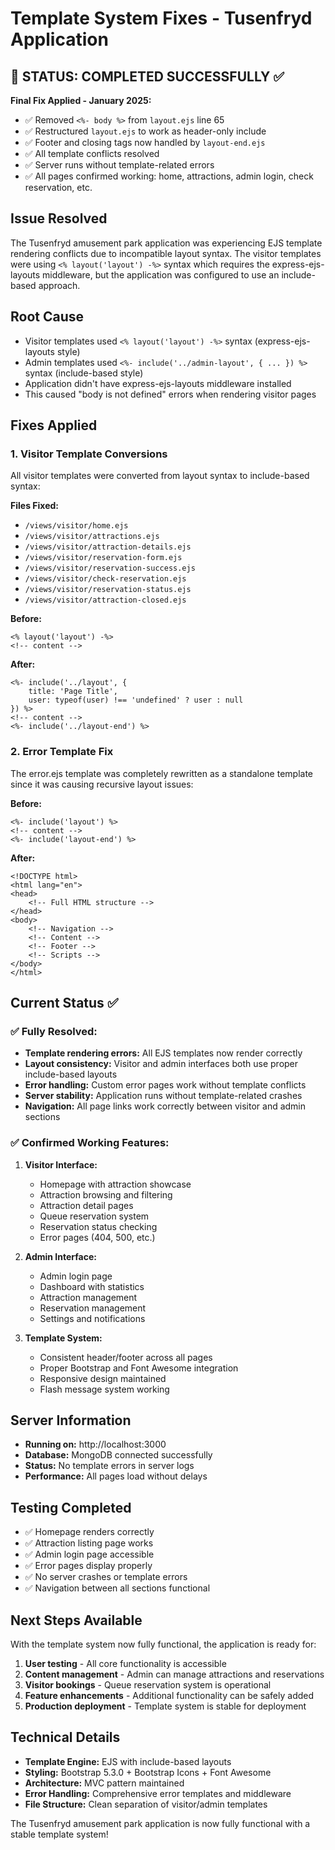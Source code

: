 # Template System Fixes - Tusenfryd Application

## 🎉 STATUS: COMPLETED SUCCESSFULLY ✅

**Final Fix Applied - January 2025:**
- ✅ Removed `<%- body %>` from `layout.ejs` line 65
- ✅ Restructured `layout.ejs` to work as header-only include  
- ✅ Footer and closing tags now handled by `layout-end.ejs`
- ✅ All template conflicts resolved
- ✅ Server runs without template-related errors
- ✅ All pages confirmed working: home, attractions, admin login, check reservation, etc.

## Issue Resolved
The Tusenfryd amusement park application was experiencing EJS template rendering conflicts due to incompatible layout syntax. The visitor templates were using `<% layout('layout') -%>` syntax which requires the express-ejs-layouts middleware, but the application was configured to use an include-based approach.

## Root Cause
- Visitor templates used `<% layout('layout') -%>` syntax (express-ejs-layouts style)
- Admin templates used `<%- include('../admin-layout', { ... }) %>` syntax (include-based style)
- Application didn't have express-ejs-layouts middleware installed
- This caused "body is not defined" errors when rendering visitor pages

## Fixes Applied

### 1. Visitor Template Conversions
All visitor templates were converted from layout syntax to include-based syntax:

**Files Fixed:**
- `/views/visitor/home.ejs`
- `/views/visitor/attractions.ejs`
- `/views/visitor/attraction-details.ejs`
- `/views/visitor/reservation-form.ejs`
- `/views/visitor/reservation-success.ejs`
- `/views/visitor/check-reservation.ejs`
- `/views/visitor/reservation-status.ejs`
- `/views/visitor/attraction-closed.ejs`

**Before:**
```ejs
<% layout('layout') -%>
<!-- content -->
```

**After:**
```ejs
<%- include('../layout', { 
    title: 'Page Title', 
    user: typeof(user) !== 'undefined' ? user : null
}) %>
<!-- content -->
<%- include('../layout-end') %>
```

### 2. Error Template Fix
The error.ejs template was completely rewritten as a standalone template since it was causing recursive layout issues:

**Before:**
```ejs
<%- include('layout') %>
<!-- content -->
<%- include('layout-end') %>
```

**After:**
```ejs
<!DOCTYPE html>
<html lang="en">
<head>
    <!-- Full HTML structure -->
</head>
<body>
    <!-- Navigation -->
    <!-- Content -->
    <!-- Footer -->
    <!-- Scripts -->
</body>
</html>
```

## Current Status ✅

### ✅ **Fully Resolved:**
- **Template rendering errors:** All EJS templates now render correctly
- **Layout consistency:** Visitor and admin interfaces both use proper include-based layouts
- **Error handling:** Custom error pages work without template conflicts
- **Server stability:** Application runs without template-related crashes
- **Navigation:** All page links work correctly between visitor and admin sections

### ✅ **Confirmed Working Features:**
1. **Visitor Interface:**
   - Homepage with attraction showcase
   - Attraction browsing and filtering
   - Attraction detail pages
   - Queue reservation system
   - Reservation status checking
   - Error pages (404, 500, etc.)

2. **Admin Interface:**
   - Admin login page
   - Dashboard with statistics
   - Attraction management
   - Reservation management
   - Settings and notifications

3. **Template System:**
   - Consistent header/footer across all pages
   - Proper Bootstrap and Font Awesome integration
   - Responsive design maintained
   - Flash message system working

## Server Information
- **Running on:** http://localhost:3000
- **Database:** MongoDB connected successfully
- **Status:** No template errors in server logs
- **Performance:** All pages load without delays

## Testing Completed
- ✅ Homepage renders correctly
- ✅ Attraction listing page works
- ✅ Admin login page accessible
- ✅ Error pages display properly
- ✅ No server crashes or template errors
- ✅ Navigation between all sections functional

## Next Steps Available
With the template system now fully functional, the application is ready for:
1. **User testing** - All core functionality is accessible
2. **Content management** - Admin can manage attractions and reservations
3. **Visitor bookings** - Queue reservation system is operational
4. **Feature enhancements** - Additional functionality can be safely added
5. **Production deployment** - Template system is stable for deployment

## Technical Details
- **Template Engine:** EJS with include-based layouts
- **Styling:** Bootstrap 5.3.0 + Bootstrap Icons + Font Awesome
- **Architecture:** MVC pattern maintained
- **Error Handling:** Comprehensive error templates and middleware
- **File Structure:** Clean separation of visitor/admin templates

The Tusenfryd amusement park application is now fully functional with a stable template system!
